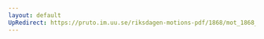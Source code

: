 ```yaml
---
layout: default
UpRedirect: https://pruto.im.uu.se/riksdagen-motions-pdf/1868/mot_1868__ak__107/mot_1868__ak__107-001.pdf
---
```

